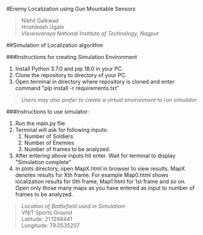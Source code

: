 #Enemy  Localization using Gun Mountable Sensors

>Nikhil Gaikwad<br />
 Hrishikesh Ugale<br />
_Visvesvaraya National Institute of Technology, Nagpur_

##Simulation of Localization algorithm

###Instructions for creating Simulation Environment

1. Install Python 3.7.0 and pip 18.0 in your PC.
2. Clone the repository to directory of your PC.
3. Open terminal in directory where repository is cloned and enter command "pip install -r requirements.txt"

>_Users may also prefer to create a virtual environment to run simulator_

###Instructions to use simulator:

1. Run the main.py file
1. Terminal will ask for following inputs:
    1. Number of Soldiers
    1. Number of Enemies
    1. Number of frames to be analyzed.
1. After entering above inputs hit enter. Wait for terminal to display "Simulation complete"
1. In plots directory, open MapX.html in browser to view results. MapX denotes results for Xth frame. For example Map0.html shows localization results for 0th frame, Map1.html for 1st frame and so on. Open only those many maps as you have entered as input to number of frames to be analyzed.


>_Location of Battlefield used in Simulation:_<br />
VNIT Sports Ground <br />
Latitude: 21.1288441<br />
Longitude: 79.0535207<br />

